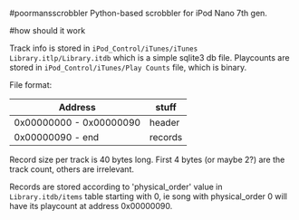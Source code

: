 #poormansscrobbler
Python-based scrobbler for iPod Nano 7th gen.

#how should it work

Track info is stored in `iPod_Control/iTunes/iTunes Library.itlp/Library.itdb` which is a simple sqlite3 db file. Playcounts are stored in `iPod_Control/iTunes/Play Counts` file, which is binary.

File format:

| Address | stuff |
| --- | --- |
| 0x00000000 - 0x00000090 | header |
| 0x00000090 - end | records |

Record size per track is 40 bytes long. First 4 bytes (or maybe 2?) are the track count, others are irrelevant.

Records are stored according to 'physical_order' value in `Library.itdb/items` table starting with 0, ie song with physical_order 0 will have its playcount at address 0x00000090.

